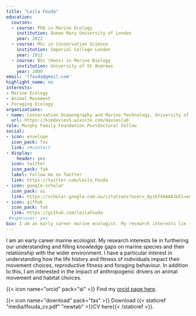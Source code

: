 ```yaml
---
title: "Leila Fouda"
education:
  courses:
  - course: PhD in Marine Ecology
    institution: Queen Mary University of London
    year: 2022
  - course: MSc in Conservation Science
    institution: Imperial College London
    year: 2012
  - course: BSc (Hons) in Marine Biology
    institution: University of St Andrews
    year: 2009
email: 'lfouda@gmail.com'
highlight_name: no
interests:
- Marine Ecology
- Animal Movement
- Foraging Ecology
organizations:
- name: Conservation Oceanography and Marine Technology, University of New Brunswick
  url: https://kimdavies5.wixsite.com/davieslab
role: Murphy Family Foundation Postdoctoral Fellow 
social:
- icon: envelope
  icon_pack: fas
  link: /#contact
- display:
    header: yes
  icon: twitter
  icon_pack: fab
  label: Follow me on Twitter
  link: https://twitter.com/Leila_Fouda
- icon: google-scholar
  icon_pack: ai
  link: https://scholar.google.com.au/citations?user=_QyiGf4AAAAJ&hl=en
- icon: github
  icon_pack: fab
  link: https://github.com/leilafouda
 #superuser: yes
bio: I am an early career marine ecologist. My research interests lie in furthering our understanding and filling knowledge gaps on marine species and their relationship with the wider environment. I have a particular interest in understanding how the life history and fitness of individuals impact their movement choices, reproductive fitness and foraging behaviour. In addition to this, I am interested in the impact of anthropogenic drivers on animal movement and habitat choices.
---
```


I am an early career marine ecologist. My research interests lie in furthering our understanding and filling knowledge gaps on marine species and their relationship with the wider environment. 
I have a particular interest in understanding how the life history and fitness of individuals impact their movement choices, reproductive fitness and foraging behaviour. 
In addition to this, I am interested in the impact of anthropogenic drivers on animal movement and habitat choices.

{{< icon name="orcid" pack="ai" >}} Find my [orcid page here](https://orcid.org/0000-0002-0723-3697).

{{< icon name="download" pack="fas" >}} Download {{< staticref "media/lfouda_cv.pdf" "newtab" >}}CV here{{< /staticref >}}.
